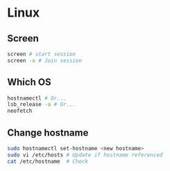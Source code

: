 # Linux

## Screen

```sh
screen # start session
screen -x # Join session
```

## Which OS

```sh
hostnamectl # Or...
lsb_release -a # Or...
neofetch
```

## Change hostname

```sh
sudo hostnamectl set-hostname <new hostname>
sudo vi /etc/hosts # Update if hostname referenced
cat /etc/hostname  # Check
```
